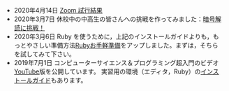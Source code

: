 * <span class="date">2020年4月14日</span>
[Zoom 試行結果](https://tcs.c.titech.ac.jp/online2020/)
* <span class="date">2020年3月7日</span>
休校中の中高生の皆さんへの挑戦を作ってみました：[暗号解読に挑戦！](https://tcs.c.titech.ac.jp/cs/challenge.pdf)
* <span class="date">2020年3月6日</span>
Ruby を使うために，上記のインストールガイドよりも，もっとやさしい準備方法[Rubyお手軽準備](https://tcs.c.titech.ac.jp/cs/jyunbi.pdf)をアップしました。まずは，そちらを試してみて下さい。
* <span class="date">2019年7月1日</span> 
コンピューターサイエンス＆プログラミング超入門のビデオ[YouTube](https://www.youtube.com/playlist?list=PLqX1hzBNwl2oMJqjuPylcf8aAQFSGCWQr)版を公開しています。
実習用の環境（エディタ，Ruby）の[インストールガイド](https://tcs.c.titech.ac.jp/download/installguideJP.pdf)もあります。
